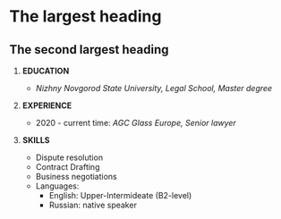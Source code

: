 # The largest heading
## The second largest heading

1. **EDUCATION**
    * *Nizhny Novgorod State University, Legal School, Master degree*

2. **EXPERIENCE**
    * 2020 - current time: *AGC Glass Europe, Senior lawyer*

3. **SKILLS**
    * Dispute resolution
    * Contract Drafting
    * Business negotiations
    * Languages:
        * English: Upper-Intermideate (B2-level)
        * Russian: native speaker


